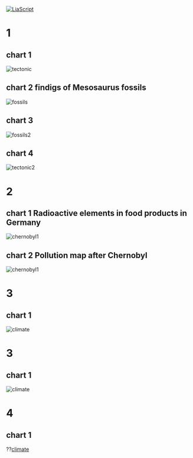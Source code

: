 <!--

author: Dr. Mark Jacob, Maximilian Dörnbrack
email:
version:  0.0.1
language: de
narrator: Deutsch Female
comment: Impactful English Presentations

-->

[![LiaScript](https://raw.githubusercontent.com/LiaScript/LiaScript/master/badges/course.svg)](https://liascript.github.io/course/?https://github.com/markjjacob/SciPres/blob/main/graphs.md)

# 1
## chart 1
![tectonic](https://letstalkscience.ca/sites/default/files/styles/x_large/public/2019-09/Movement_of_Tectonic_Plates_0.png?itok=D8FKuAd2)
## chart 2 findigs of Mesosaurus fossils
 ![fossils](https://people.highline.edu/iglozman/classes/pscinotes/mesosaurus.jpg)
## chart 3
![fossils2](https://letstalkscience.ca/sites/default/files/styles/x_large/public/2020-02/fossil_map.png?itok=dQZa_Hig)
## chart 4
![tectonic2](https://letstalkscience.ca/sites/default/files/styles/x_large/public/2020-02/tectonic_plates.png?itok=2mm39F-j)



# 2
## chart 1 Radioactive elements in food products in Germany
![chernobyl1](https://www.bfs.de/SharedDocs/Bilder/BfS/EN/ion/environment/lebensmittel-zufuhr-caesium-strontium.jpg?__blob=poster&v=10)

## chart 2 Pollution map after Chernobyl
![chernobyl1](https://realchernobyl.com/i/cat/5/karta-eropy.jpg)

# 3
## chart 1
![climate](https://www.gfdl.noaa.gov/wp-content/uploads/pix/user_images/tk/global_warm_hurr/6stack_NOAA_FACT_Sheet_2012_crop.png)

# 3
## chart 1
![climate](https://www.gfdl.noaa.gov/wp-content/uploads/pix/user_images/tk/global_warm_hurr/6stack_NOAA_FACT_Sheet_2012_crop.png)

# 4
## chart 1
??[climate](https://trophiccascades.forestry.oregonstate.edu/sites/trophic/files/Beschta2019_Ecohyd.pdf#page=5)

